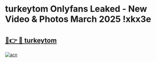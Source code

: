 # turkeytom Onlyfans Leaked - New Video & Photos March 2025 !xkx3e

# <h2><a href="https://96i82p.iuczelnia.edu.pl?title=turkeytom&ref=xkx3e">🔗👉 🔴 turkeytom</a></h2>

[![acn](https://github.com/user-attachments/assets/0f9c940e-d8b0-45ae-aac7-cd30a18b3e1c)](https://96i82p.iuczelnia.edu.pl?title=turkeytom&ref=xkx3e)

